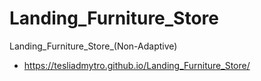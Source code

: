 # Landing_Furniture_Store
Landing_Furniture_Store_(Non-Adaptive)
- https://tesliadmytro.github.io/Landing_Furniture_Store/
